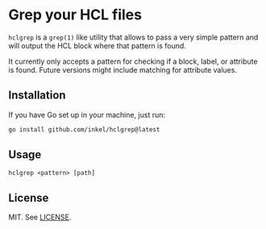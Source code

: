 # Grep your HCL files
`hclgrep` is a `grep(1)` like utility that allows to pass a very simple pattern and will output the HCL block where that pattern is found.

It currently only accepts a pattern for checking if a block, label, or attribute is found.
Future versions might include matching for attribute values.

## Installation
If you have Go set up in your machine, just run:

```bash
go install github.com/inkel/hclgrep@latest
```

## Usage
```
hclgrep <pattern> [path]
```

## License
MIT. See [LICENSE](LICENSE).
